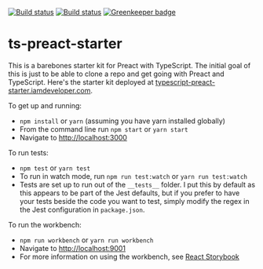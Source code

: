 [![Build status](https://ci.appveyor.com/api/projects/status/bxe1t656us4dp5dd?svg=true)](https://ci.appveyor.com/project/nickytonline/ts-preact-starter)
[![Build status](https://img.shields.io/travis/nickytonline/ts-preact-starter.svg)](https://travis-ci.org/nickytonline/ts-preact-starter)
[![Greenkeeper badge](https://badges.greenkeeper.io/nickytonline/ts-preact-starter.svg)](https://greenkeeper.io/)

ts-preact-starter
================

This is a barebones starter kit for Preact with TypeScript. The initial goal of this is just to be able to clone a repo and get going with Preact and TypeScript.
Here's the starter kit deployed at [typescript-preact-starter.iamdeveloper.com](https://typescript-preact-starter.iamdeveloper.com).

To get up and running:
* `npm install` or `yarn` (assuming you have yarn installed globally)
* From the command line run `npm start` or `yarn start`
* Navigate to [http://localhost:3000](http://localhost:3000)

To run tests:
* `npm test` or `yarn test`
* To run in watch mode, run `npm run test:watch` or `yarn run test:watch`
* Tests are set up to run out of the `__tests__` folder. I put this by default as this appears to be part of the Jest defaults, but if you prefer to have your tests beside the code you want to test, simply modify the regex in the Jest configuration in `package.json`.

To run the workbench:

* `npm run workbench` or `yarn run workbench`
* Navigate to [http://localhost:9001](http://localhost:9001)
* For more information on using the workbench, see [React Storybook](https://github.com/storybooks/react-storybook)
